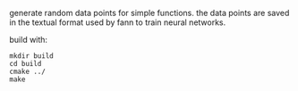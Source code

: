 generate random data points for simple functions.
the data points are saved in the textual format used by fann to train neural networks.

build with:
```
mkdir build
cd build
cmake ../
make
```
